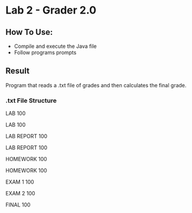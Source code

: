 # Lab 2 - Grader 2.0

## How To Use:
- Compile and execute the Java file
- Follow programs prompts

## Result
Program that reads a .txt file of grades and then calculates the final grade.

### .txt File Structure
LAB 100

LAB 100

LAB REPORT  100

LAB REPORT  100

HOMEWORK  100

HOMEWORK  100

EXAM 1  100

EXAM 2  100

FINAL 100
